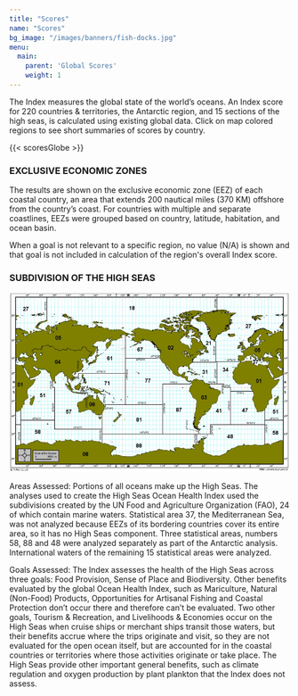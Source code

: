 ```yaml
---
title: "Scores"
name: "Scores"
bg_image: "/images/banners/fish-docks.jpg"
menu:
  main:
    parent: 'Global Scores'
    weight: 1
---
```

The Index measures the global state of the world’s oceans. An Index score for 220 countries & territories, the Antarctic region, and 15 sections of the high seas, is calculated using existing global data. Click on map colored regions to see short summaries of scores by country.

{{< scoresGlobe >}}

### EXCLUSIVE ECONOMIC ZONES
The results are shown on the exclusive economic zone (EEZ) of each coastal country, an area that extends 200 nautical miles (370 KM) offshore from the country’s coast. For countries with multiple and separate coastlines, EEZs were grouped based on country, latitude, habitation, and ocean basin.

When a goal is not relevant to a specific region, no value (N/A) is shown and that goal is not included in calculation of the region's overall Index score.

### SUBDIVISION OF THE HIGH SEAS

![Wrigley](/images/infographs/high-seas.jpeg)

Areas Assessed: Portions of all oceans make up the High Seas. The analyses used to create the High Seas Ocean Health Index used the subdivisions created by the UN Food and Agriculture Organization (FAO), 24 of which contain marine waters. Statistical area 37, the Mediterranean Sea, was not analyzed because EEZs of its bordering countries cover its entire area, so it has no High Seas component. Three statistical areas, numbers 58, 88 and 48 were analyzed separately as part of the Antarctic analysis. International waters of the remaining 15 statistical areas were analyzed.

Goals Assessed: The Index assesses the health of the High Seas across three goals: Food Provision, Sense of Place and Biodiversity. Other benefits evaluated by the global Ocean Health Index, such as Mariculture, Natural (Non-Food) Products, Opportunities for Artisanal Fishing and Coastal Protection don’t occur there and therefore can’t be evaluated. Two other goals, Tourism & Recreation, and Livelihoods & Economies occur on the High Seas when cruise ships or merchant ships transit those waters, but their benefits accrue where the trips originate and visit, so they are not evaluated for the open ocean itself, but are accounted for in the coastal countries or territories where those activities originate or take place. The High Seas provide other important general benefits, such as climate regulation and oxygen production by plant plankton that the Index does not assess.